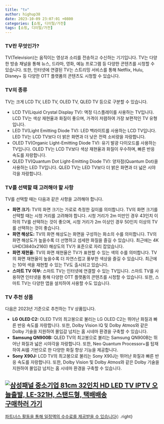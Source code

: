 ```yaml
---
title: "tv"
author: highup38
date: 2023-10-09 23:07:01 +0800
categories: [쇼핑, 디이털/가전]
tags: [쇼핑, 디이털/가전]
---
```


### TV란 무엇인가?

TV(Television)는 움직이는 영상과 소리를 전송하고 수신하는 기기입니다. TV는 다양한 방송 채널을 통해 뉴스, 드라마, 영화, 예능 프로그램 등 다양한 콘텐츠를 시청할 수 있습니다. 또한, 인터넷에 연결된 TV는 스트리밍 서비스를 통해 Netflix, Hulu, Disney+ 등 다양한 OTT 플랫폼의 콘텐츠도 시청할 수 있습니다.

### TV의 종류

TV는 크게 LCD TV, LED TV, OLED TV, QLED TV 등으로 구분할 수 있습니다.

* LCD TV(Liquid Crystal Display TV): 액정 디스플레이를 사용하는 TV입니다. LCD TV는 색상 재현율과 화질이 좋으며, 가격이 저렴하여 가장 보편적인 TV 유형입니다.
* LED TV(Light Emitting Diode TV): LED 백라이트를 사용하는 LCD TV입니다. LED TV는 LCD TV보다 더 밝은 화면과 더 낮은 전력 소비량을 자랑합니다.
* OLED TV(Organic Light-Emitting Diode TV): 유기 발광 다이오드를 사용하는 TV입니다. OLED TV는 LCD TV보다 색상 재현율과 화질이 우수하며, 빠른 반응 속도를 자랑합니다.
* QLED TV(Quantum Dot Light-Emitting Diode TV): 양자점(Quantum Dot)을 사용하는 LED TV입니다. QLED TV는 LED TV보다 더 밝은 화면과 더 넓은 시야각을 자랑합니다.

### TV를 선택할 때 고려해야 할 사항

TV를 선택할 때는 다음과 같은 사항을 고려해야 합니다.

* **화면 크기:** TV의 화면 크기는 가로로 측정한 길이를 의미합니다. TV의 화면 크기를 선택할 때는 시청 거리를 고려해야 합니다. 시청 거리가 2m 미만인 경우 43인치 이하의 TV를 선택하는 것이 좋으며, 시청 거리가 2m 이상인 경우 50인치 이상의 TV를 선택하는 것이 좋습니다.
* **화면 해상도:** TV의 화면 해상도는 화면을 구성하는 화소의 수를 의미합니다. TV의 화면 해상도가 높을수록 더 선명하고 섬세한 화질을 즐길 수 있습니다. 최근에는 4K UHD(3840x2160) 해상도의 TV가 표준으로 자리 잡았습니다.
* **화면 재현율:** TV의 화면 재현율은 TV가 표현할 수 있는 색의 수를 의미합니다. TV의 화면 재현율이 높을수록 더 자연스럽고 풍부한 색상을 즐길 수 있습니다. 최근에는 10억 색을 재현할 수 있는 TV도 출시되고 있습니다.
* **스마트 TV 여부:** 스마트 TV는 인터넷에 연결할 수 있는 TV입니다. 스마트 TV를 사용하면 인터넷을 통해 다양한 OTT 플랫폼의 콘텐츠를 시청할 수 있습니다. 또한, 스마트 TV는 다양한 앱을 설치하여 사용할 수도 있습니다.

### TV 추천 상품

다음은 2023년 기준으로 추천하는 TV 상품입니다.

* **LG OLED C2:** OLED TV의 최고봉으로 불리는 LG OLED C2는 뛰어난 화질과 빠른 반응 속도를 자랑합니다. 또한, Dolby Vision IQ 및 Dolby Atmos와 같은 Dolby 기술을 지원하여 몰입감 넘치는 홈 시네마 환경을 구축할 수 있습니다.
* **Samsung QN900B:** QLED TV의 최고봉으로 불리는 Samsung QN900B는 뛰어난 화질과 넓은 시야각을 자랑합니다. 또한, Neo Quantum Processor+를 탑재하여 AI를 기반으로 한 다양한 화질 향상 기능을 제공합니다.
* **Sony X90J:** LCD TV의 최고봉으로 불리는 Sony X90J는 뛰어난 화질과 빠른 반응 속도를 자랑합니다. 또한, Dolby Vision 및 Dolby Atmos와 같은 Dolby 기술을 지원하여 몰입감 넘치는 홈 시네마 환경을 구축할 수 있습니다.


[![삼성패널 중소기업 81cm 32인치 HD LED TV IPTV 오늘출발, LE-321H, 스탠드형, 택배배송](https://thumbnail9.coupangcdn.com/thumbnails/remote/230x230ex/image/vendor_inventory/404d/c261981c0e8cac64c6309f8df35c6d06f918d0472a6e42ddee9a0770a8e1.jpg "삼성패널 중소기업 81cm 32인치 HD LED TV IPTV 오늘출발, LE-321H, 스탠드형, 택배배송")](https://link.coupang.com/re/AFFSDP?lptag=AF1030537&subid=&pageKey=7621158806&traceid=V0-153&itemId=20205910703&vendorItemId=83364147477)
<br>
[**구매하러 가기**](https://link.coupang.com/re/AFFSDP?lptag=AF1030537&subid=&pageKey=7621158806&traceid=V0-153&itemId=20205910703&vendorItemId=83364147477)
---
[파트너스 활동을 통해 일정액의 수수료를 제공받을 수 있습니다](https://link.coupang.com/a/bao1ui){: .right}